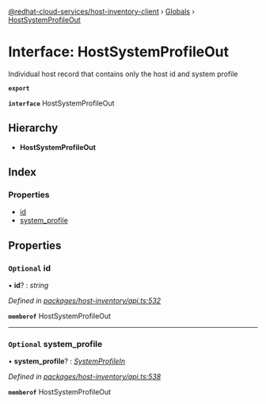 [@redhat-cloud-services/host-inventory-client](../README.md) › [Globals](../globals.md) › [HostSystemProfileOut](hostsystemprofileout.md)

# Interface: HostSystemProfileOut

Individual host record that contains only the host id and system profile

**`export`** 

**`interface`** HostSystemProfileOut

## Hierarchy

* **HostSystemProfileOut**

## Index

### Properties

* [id](hostsystemprofileout.md#optional-id)
* [system_profile](hostsystemprofileout.md#optional-system_profile)

## Properties

### `Optional` id

• **id**? : *string*

*Defined in [packages/host-inventory/api.ts:532](https://github.com/RedHatInsights/javascript-clients/blob/master/packages/host-inventory/api.ts#L532)*

**`memberof`** HostSystemProfileOut

___

### `Optional` system_profile

• **system_profile**? : *[SystemProfileIn](systemprofilein.md)*

*Defined in [packages/host-inventory/api.ts:538](https://github.com/RedHatInsights/javascript-clients/blob/master/packages/host-inventory/api.ts#L538)*

**`memberof`** HostSystemProfileOut
